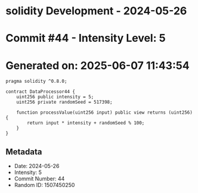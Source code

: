 ﻿# solidity Development - 2024-05-26
# Commit #44 - Intensity Level: 5
# Generated on: 2025-06-07 11:43:54
```solidity
pragma solidity ^0.8.0;

contract DataProcessor44 {
    uint256 public intensity = 5;
    uint256 private randomSeed = 517398;

    function processValue(uint256 input) public view returns (uint256) {
        return input * intensity + randomSeed % 100;
    }
}
```
## Metadata
- Date: 2024-05-26
- Intensity: 5
- Commit Number: 44
- Random ID: 1507450250
